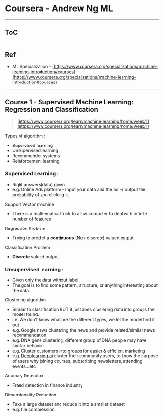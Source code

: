 # Coursera - Andrew Ng ML

---

## ToC

---

## Ref

- ML Specialization - [https://www.coursera.org/specializations/machine-learning-introduction#courses](https://www.coursera.org/specializations/machine-learning-introduction#courses)

---

## Course 1 - ****Supervised Machine Learning: Regression and Classification****

> [https://www.coursera.org/learn/machine-learning/home/week/1](https://www.coursera.org/learn/machine-learning/home/week/1)
> 

Types of algorithm :

- Supervised learning
- Unsupervised learning
- Recommender systems
- Reinforcement learning

### Supervised Learning :

- Right answers(data) given
- e.g. Online Ads platform - Input your data and the ad → output the probability of you clicking it.

Support Vector machine

- There is a mathematical trick to allow computer to deal with infinite number of features

Regression Problem

- Trying to predict a **continuous** (Non-discrete) valued output

Classification Problem

- **Discrete** valued output

### Unsupervised learning :

- Given only the data without label.
- The goal is to find some pattern, structure, or anything interesting about the data.

Clustering algorithm

- Similar to classification BUT it just does clustering data into groups the model found.
- i.e. We don’t know what are the different types, we let the model find it out
- e.g. Google news clustering the news and provide related/similar news recommendation
- e.g. DNA gene clustering, different group of DNA people may have similar behavior
- e.g. Cluster customers into groups for easier & efficient marketing
- e.g. [Deeplearning.ai](http://Deeplearning.ai) cluster their community users, to know the purpose of users why joining courses, subscribing newsletters, attending events…etc

Anomaly Detection

- Fraud detection in finance industry

Dimensionality Reduction

- Take a large dataset and reduce it into a smaller dataset
- e.g. file compression